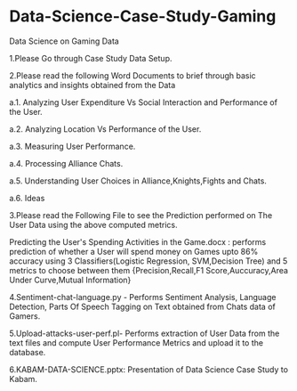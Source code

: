 # Data-Science-Case-Study-Gaming
Data Science on Gaming Data

1.Please Go through Case Study Data Setup.

2.Please read the following Word Documents to brief through basic analytics and insights obtained from the Data

   a.1.  Analyzing User Expenditure Vs Social Interaction and Performance of the User.
   
   a.2.  Analyzing Location Vs Performance of the User.

   a.3.  Measuring User Performance.

   a.4.  Processing Alliance Chats.

   a.5.  Understanding User Choices in Alliance,Knights,Fights and Chats.

   a.6.  Ideas
   
3.Please read the Following File to see the Prediction performed on The User Data using the above computed metrics.

 Predicting the User's Spending Activities in the Game.docx : performs prediction of whether a User will spend money on Games upto 86% accuracy using 3 Classifiers(Logistic Regression, SVM,Decision Tree) and 5 metrics to choose between them {Precision,Recall,F1 Score,Auccuracy,Area Under Curve,Mutual Information}

4.Sentiment-chat-language.py - Performs Sentiment Analysis, Language Detection, Parts Of Speech Tagging on Text obtained from Chats data of Gamers.

5.Upload-attacks-user-perf.pl- Performs extraction of User Data from the text files and compute User Performance Metrics and upload it to the database.   

6.KABAM-DATA-SCIENCE.pptx: Presentation of Data Science Case Study to Kabam.
